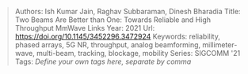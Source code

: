 > Authors: Ish Kumar Jain, Raghav Subbaraman, Dinesh Bharadia
> Title: Two Beams Are Better than One: Towards Reliable and High Throughput MmWave Links
> Year: 2021
> Url: https://doi.org/10.1145/3452296.3472924
> Keywords: reliability, phased arrays, 5G NR, throughput, analog beamforming, millimeter-wave, multi-beam, tracking, blockage, mobility
> Series: SIGCOMM '21
> Tags: *Define your own tags here, separate by comma*